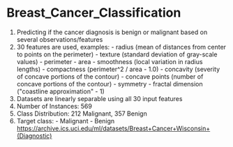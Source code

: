 # Breast_Cancer_Classification
1. Predicting if the cancer diagnosis is benign or malignant based on several observations/features
2. 30 features are used, examples: - radius (mean of distances from center to points on the perimeter) - texture (standard deviation of gray-scale values) - perimeter - area - smoothness (local variation in radius lengths) - compactness (perimeter^2 / area - 1.0) - concavity (severity of concave portions of the contour) - concave points (number of concave portions of the contour) - symmetry - fractal dimension ("coastline approximation" - 1)
3. Datasets are linearly separable using all 30 input features
4. Number of Instances: 569
5. Class Distribution: 212 Malignant, 357 Benign
6. Target class: - Malignant - Benign https://archive.ics.uci.edu/ml/datasets/Breast+Cancer+Wisconsin+(Diagnostic)
